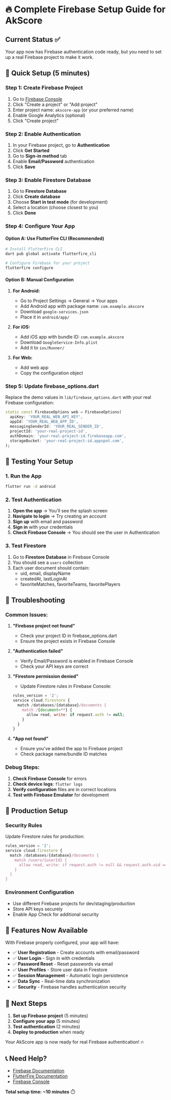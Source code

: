 # 🔥 Complete Firebase Setup Guide for AkScore

## Current Status ✅
Your app now has Firebase authentication code ready, but you need to set up a real Firebase project to make it work.

## 🚀 Quick Setup (5 minutes)

### Step 1: Create Firebase Project
1. Go to [Firebase Console](https://console.firebase.google.com/)
2. Click "Create a project" or "Add project"
3. Enter project name: `akscore-app` (or your preferred name)
4. Enable Google Analytics (optional)
5. Click "Create project"

### Step 2: Enable Authentication
1. In your Firebase project, go to **Authentication**
2. Click **Get Started**
3. Go to **Sign-in method** tab
4. Enable **Email/Password** authentication
5. Click **Save**

### Step 3: Enable Firestore Database
1. Go to **Firestore Database**
2. Click **Create database**
3. Choose **Start in test mode** (for development)
4. Select a location (choose closest to you)
5. Click **Done**

### Step 4: Configure Your App

#### Option A: Use FlutterFire CLI (Recommended)
```bash
# Install FlutterFire CLI
dart pub global activate flutterfire_cli

# Configure Firebase for your project
flutterfire configure
```

#### Option B: Manual Configuration
1. **For Android:**
   - Go to Project Settings → General → Your apps
   - Add Android app with package name: `com.example.akscore`
   - Download `google-services.json`
   - Place it in `android/app/`

2. **For iOS:**
   - Add iOS app with bundle ID: `com.example.akscore`
   - Download `GoogleService-Info.plist`
   - Add it to `ios/Runner/`

3. **For Web:**
   - Add web app
   - Copy the configuration object

### Step 5: Update firebase_options.dart
Replace the demo values in `lib/firebase_options.dart` with your real Firebase configuration:

```dart
static const FirebaseOptions web = FirebaseOptions(
  apiKey: 'YOUR_REAL_WEB_API_KEY',
  appId: 'YOUR_REAL_WEB_APP_ID',
  messagingSenderId: 'YOUR_REAL_SENDER_ID',
  projectId: 'your-real-project-id',
  authDomain: 'your-real-project-id.firebaseapp.com',
  storageBucket: 'your-real-project-id.appspot.com',
);
```

## 🧪 Testing Your Setup

### 1. Run the App
```bash
flutter run -d android
```

### 2. Test Authentication
1. **Open the app** → You'll see the splash screen
2. **Navigate to login** → Try creating an account
3. **Sign up** with email and password
4. **Sign in** with your credentials
5. **Check Firebase Console** → You should see the user in Authentication

### 3. Test Firestore
1. Go to **Firestore Database** in Firebase Console
2. You should see a `users` collection
3. Each user document should contain:
   - uid, email, displayName
   - createdAt, lastLoginAt
   - favoriteMatches, favoriteTeams, favoritePlayers

## 🔧 Troubleshooting

### Common Issues:

1. **"Firebase project not found"**
   - Check your project ID in firebase_options.dart
   - Ensure the project exists in Firebase Console

2. **"Authentication failed"**
   - Verify Email/Password is enabled in Firebase Console
   - Check your API keys are correct

3. **"Firestore permission denied"**
   - Update Firestore rules in Firebase Console:
   ```javascript
   rules_version = '2';
   service cloud.firestore {
     match /databases/{database}/documents {
       match /{document=**} {
         allow read, write: if request.auth != null;
       }
     }
   }
   ```

4. **"App not found"**
   - Ensure you've added the app to Firebase project
   - Check package name/bundle ID matches

### Debug Steps:
1. **Check Firebase Console** for errors
2. **Check device logs**: `flutter logs`
3. **Verify configuration** files are in correct locations
4. **Test with Firebase Emulator** for development

## 🚀 Production Setup

### Security Rules
Update Firestore rules for production:
```javascript
rules_version = '2';
service cloud.firestore {
  match /databases/{database}/documents {
    match /users/{userId} {
      allow read, write: if request.auth != null && request.auth.uid == userId;
    }
  }
}
```

### Environment Configuration
- Use different Firebase projects for dev/staging/production
- Store API keys securely
- Enable App Check for additional security

## 📱 Features Now Available

With Firebase properly configured, your app will have:

- ✅ **User Registration** - Create accounts with email/password
- ✅ **User Login** - Sign in with credentials
- ✅ **Password Reset** - Reset passwords via email
- ✅ **User Profiles** - Store user data in Firestore
- ✅ **Session Management** - Automatic login persistence
- ✅ **Data Sync** - Real-time data synchronization
- ✅ **Security** - Firebase handles authentication security

## 🎯 Next Steps

1. **Set up Firebase project** (5 minutes)
2. **Configure your app** (5 minutes)
3. **Test authentication** (2 minutes)
4. **Deploy to production** when ready

Your AkScore app is now ready for real Firebase authentication! 🔥

## 📞 Need Help?

- [Firebase Documentation](https://firebase.google.com/docs)
- [FlutterFire Documentation](https://firebase.flutter.dev/)
- [Firebase Console](https://console.firebase.google.com/)

**Total setup time: ~10 minutes** ⏱️
